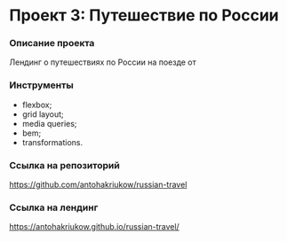 # Проект 3: Путешествие по России

### Описание проекта
Лендинг о путешествиях по России на поезде от 


### Инструменты
* flexbox;
* grid layout;
* media queries;
* bem;
* transformations.

### Ссылка на репозиторий
https://github.com/antohakriukow/russian-travel

### Ссылка на лендинг
https://antohakriukow.github.io/russian-travel/